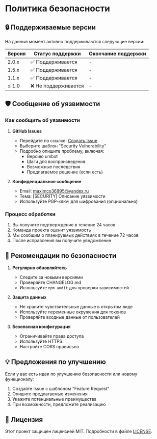 # Политика безопасности

## 🔒 Поддерживаемые версии

На данный момент активно поддерживаются следующие версии:

| Версия | Статус поддержки     | Окончание поддержки |
| ------ | -------------------- | ------------------- |
| 2.0.x  | ✅ Поддерживается    | -                   |
| 1.5.x  | ✅ Поддерживается    | -                   |
| 1.1.x  | ✅ Поддерживается    | -                   |
| ≤ 1.0  | ❌ Не поддерживается | -                   |

## 🛡️ Сообщение об уязвимости

### Как сообщить об уязвимости

1. **GitHub Issues**

    - Перейдите по ссылке: [Создать Issue](https://github.com/max36895/universal_bot-ts/issues/new/choose)
    - Выберите шаблон "Security Vulnerability"
    - Подробно опишите проблему, включая:
        - Версию umbot
        - Шаги для воспроизведения
        - Возможные последствия
        - Предлагаемое решение (если есть)

2. **Конфиденциальное сообщение**
    - Email: maximco36895@yandex.ru
    - Тема: [SECURITY] Описание уязвимости
    - Используйте PGP-ключ для шифрования (опционально)

### Процесс обработки

1. Вы получите подтверждение в течение 24 часов
2. Команда проекта оценит уязвимость
3. Мы сообщим о планируемых действиях в течение 72 часов
4. После исправления вы получите уведомление

## 🔐 Рекомендации по безопасности

1. **Регулярно обновляйтесь**

    - Следите за новыми версиями
    - Проверяйте CHANGELOG.md
    - Используйте `npm audit` для проверки зависимостей

2. **Защита данных**

    - Не храните чувствительные данные в открытом виде
    - Используйте переменные окружения для токенов
    - Проверяйте входные данные от пользователей

3. **Безопасная конфигурация**
    - Ограничивайте права доступа
    - Используйте HTTPS
    - Настройте CORS правильно

## 💡 Предложения по улучшению

Если у вас есть идеи по улучшению безопасности или новому функционалу:

1. Создайте Issue с шаблоном "Feature Request"
2. Опишите предлагаемые изменения
3. Укажите потенциальные преимущества
4. При возможности, предложите реализацию

## 📜 Лицензия

Этот проект защищен лицензией MIT. Подробности в файле [LICENSE](LICENSE).
